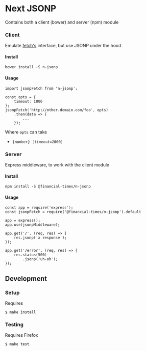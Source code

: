 # Next JSONP

Contains both a client (bower) and server (npm) module

### Client

Emulate [fetch's](https://developer.mozilla.org/en-US/docs/Web/API/Fetch_API) interface, but use JSONP under the hood

#### Install

    bower install -S n-jsonp

#### Usage

    import jsonpFetch from 'n-jsonp';

    const opts = {
        timeout: 1000
    };
    jsonpFetch('http://other.domain.com/foo', opts)
        .then(data => {
            ...
        });

Where `opts` can take

 * `{number} [timeout=2000]`

### Server

Express middleware, to work with the client module

#### Install

    npm install -S @financial-times/n-jsonp

#### Usage

    const app = require('express');
    const jsonpFetch = require('@financial-times/n-jsonp').default

    app = express();
    app.use(jsonpMiddleware);
    
    app.get('/', (req, res) => {
        res.jsonp('a response');
    });
    
    app.get('/error', (req, res) => {
        res.status(500)
            .jsonp('uh-oh');
    });

## Development

### Setup

Requires

    $ make install

### Testing

Requires Firefox

    $ make test
